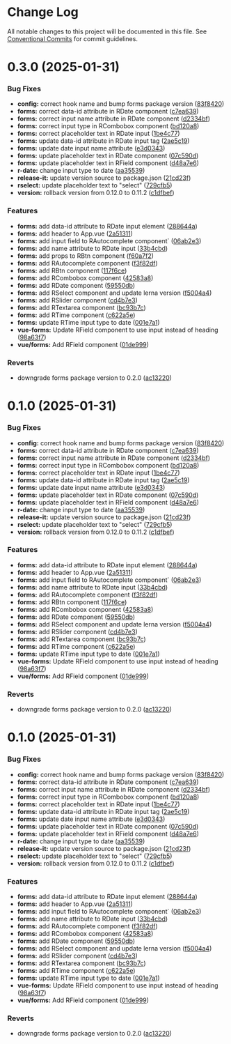 # Change Log

All notable changes to this project will be documented in this file.
See [Conventional Commits](https://conventionalcommits.org) for commit guidelines.

# 0.3.0 (2025-01-31)


### Bug Fixes

* **config:** correct hook name and bump forms package version ([83f8420](https://github.com/rapidefy/lerna-and-monorepo-builder/commit/83f8420ab0a30a561cce8ad2f283764c6e3d3006))
* **forms:** correct data-id attribute in RDate component ([c7ea639](https://github.com/rapidefy/lerna-and-monorepo-builder/commit/c7ea639eb129768febc14270ccd4447e40e50974))
* **forms:** correct input name attribute in RDate component ([d2334bf](https://github.com/rapidefy/lerna-and-monorepo-builder/commit/d2334bfc7edcf21dc39e2a6fe5e0185fb0041c6d))
* **forms:** correct input type in RCombobox component ([bd120a8](https://github.com/rapidefy/lerna-and-monorepo-builder/commit/bd120a892d638cb33662215bb59a1829a0175c83))
* **forms:** correct placeholder text in RDate input ([1be4c77](https://github.com/rapidefy/lerna-and-monorepo-builder/commit/1be4c779ee341ec18f23a4aee6704e8525090e5a))
* **forms:** update data-id attribute in RDate input tag ([2ae5c19](https://github.com/rapidefy/lerna-and-monorepo-builder/commit/2ae5c1992ade9492519518d2dd8cf1e964b25472))
* **forms:** update date input name attribute ([e3d0343](https://github.com/rapidefy/lerna-and-monorepo-builder/commit/e3d03437c71ece0143c3ebe8ef728e188de065af))
* **forms:** update placeholder text in RDate component ([07c590d](https://github.com/rapidefy/lerna-and-monorepo-builder/commit/07c590d841290656b235ad5d43555fd8f6d3f3c4))
* **forms:** update placeholder text in RField component ([d48a7e6](https://github.com/rapidefy/lerna-and-monorepo-builder/commit/d48a7e6208ce60bfab893a70124f7c71bddc5300))
* **r-date:** change input type to date ([aa35539](https://github.com/rapidefy/lerna-and-monorepo-builder/commit/aa355395ef7be8a06274ab64b8684420b88f8f78))
* **release-it:** update version source to package.json ([21cd23f](https://github.com/rapidefy/lerna-and-monorepo-builder/commit/21cd23f4346efc63b2821fad984454acc5e33fb9))
* **rselect:** update placeholder text to "select" ([729cfb5](https://github.com/rapidefy/lerna-and-monorepo-builder/commit/729cfb5a310af3bb852c922d02313f14e582c02c))
* **version:** rollback version from 0.12.0 to 0.11.2 ([c1dfbef](https://github.com/rapidefy/lerna-and-monorepo-builder/commit/c1dfbefda9f97a4d434df1c680145c4c4d4861be))


### Features

* **forms:** add data-id attribute to RDate input element ([288644a](https://github.com/rapidefy/lerna-and-monorepo-builder/commit/288644af5ff7be5164aff8cbd1b8af3da81cddf1))
* **forms:** add header to App.vue ([2a51311](https://github.com/rapidefy/lerna-and-monorepo-builder/commit/2a513117dea451de0a2da9752af78d199db2ff92))
* **forms:** add input field to RAutocomplete component` ([06ab2e3](https://github.com/rapidefy/lerna-and-monorepo-builder/commit/06ab2e3d3d13e9bb6fbda6a14c401c4d7da63c88))
* **forms:** add name attribute to RDate input ([33b4cbd](https://github.com/rapidefy/lerna-and-monorepo-builder/commit/33b4cbdf4ab493a8667fafedc917880c0e392fa1))
* **forms:** add props to RBtn component ([f60a7f2](https://github.com/rapidefy/lerna-and-monorepo-builder/commit/f60a7f2658f2ff965d8d17fc370f2ddc4738bc46))
* **forms:** add RAutocomplete component ([f3f82df](https://github.com/rapidefy/lerna-and-monorepo-builder/commit/f3f82df71357d53bdfe32026c51a33d08b85ea7e))
* **forms:** add RBtn component ([117f6ce](https://github.com/rapidefy/lerna-and-monorepo-builder/commit/117f6ced1c266d5cd2eb82058c7481446a250915))
* **forms:** add RCombobox component ([42583a8](https://github.com/rapidefy/lerna-and-monorepo-builder/commit/42583a81802a6a0233cf0e27fdf1e550eb1e3f03))
* **forms:** add RDate component ([59550db](https://github.com/rapidefy/lerna-and-monorepo-builder/commit/59550dba5d5768a1b21f444ab9fd5b22923bb678))
* **forms:** add RSelect component and update lerna version ([f5004a4](https://github.com/rapidefy/lerna-and-monorepo-builder/commit/f5004a4d731f4c2f9945efa10e8641f2ab2e7abc))
* **forms:** add RSlider component ([cd4b7e3](https://github.com/rapidefy/lerna-and-monorepo-builder/commit/cd4b7e3c8d2c32326fc3328c17c922d3725b9414))
* **forms:** add RTextarea component ([bc93b7c](https://github.com/rapidefy/lerna-and-monorepo-builder/commit/bc93b7ca8cd25ac55615e391d66a1fc0db069d3f))
* **forms:** add RTime component ([c622a5e](https://github.com/rapidefy/lerna-and-monorepo-builder/commit/c622a5e2bb9d43b587171a285b33aa9b13d60e73))
* **forms:** update RTime input type to date ([001e7a1](https://github.com/rapidefy/lerna-and-monorepo-builder/commit/001e7a1a69c7fca5e8a224871825ba275e29d079))
* **vue-forms:** Update RField component to use input instead of heading ([98a63f7](https://github.com/rapidefy/lerna-and-monorepo-builder/commit/98a63f76c07a6baafa377d1dd6e0951855154341))
* **vue/forms:** Add RField component ([01de999](https://github.com/rapidefy/lerna-and-monorepo-builder/commit/01de99944739e2d71159612de1ce4c4b5f204c1d))


### Reverts

* downgrade forms package version to 0.2.0 ([ac13220](https://github.com/rapidefy/lerna-and-monorepo-builder/commit/ac1322028b888f56acc2ca87ade9ade6ccf74d39))





# 0.1.0 (2025-01-31)


### Bug Fixes

* **config:** correct hook name and bump forms package version ([83f8420](https://github.com/rapidefy/lerna-and-monorepo-builder/commit/83f8420ab0a30a561cce8ad2f283764c6e3d3006))
* **forms:** correct data-id attribute in RDate component ([c7ea639](https://github.com/rapidefy/lerna-and-monorepo-builder/commit/c7ea639eb129768febc14270ccd4447e40e50974))
* **forms:** correct input name attribute in RDate component ([d2334bf](https://github.com/rapidefy/lerna-and-monorepo-builder/commit/d2334bfc7edcf21dc39e2a6fe5e0185fb0041c6d))
* **forms:** correct input type in RCombobox component ([bd120a8](https://github.com/rapidefy/lerna-and-monorepo-builder/commit/bd120a892d638cb33662215bb59a1829a0175c83))
* **forms:** correct placeholder text in RDate input ([1be4c77](https://github.com/rapidefy/lerna-and-monorepo-builder/commit/1be4c779ee341ec18f23a4aee6704e8525090e5a))
* **forms:** update data-id attribute in RDate input tag ([2ae5c19](https://github.com/rapidefy/lerna-and-monorepo-builder/commit/2ae5c1992ade9492519518d2dd8cf1e964b25472))
* **forms:** update date input name attribute ([e3d0343](https://github.com/rapidefy/lerna-and-monorepo-builder/commit/e3d03437c71ece0143c3ebe8ef728e188de065af))
* **forms:** update placeholder text in RDate component ([07c590d](https://github.com/rapidefy/lerna-and-monorepo-builder/commit/07c590d841290656b235ad5d43555fd8f6d3f3c4))
* **forms:** update placeholder text in RField component ([d48a7e6](https://github.com/rapidefy/lerna-and-monorepo-builder/commit/d48a7e6208ce60bfab893a70124f7c71bddc5300))
* **r-date:** change input type to date ([aa35539](https://github.com/rapidefy/lerna-and-monorepo-builder/commit/aa355395ef7be8a06274ab64b8684420b88f8f78))
* **release-it:** update version source to package.json ([21cd23f](https://github.com/rapidefy/lerna-and-monorepo-builder/commit/21cd23f4346efc63b2821fad984454acc5e33fb9))
* **rselect:** update placeholder text to "select" ([729cfb5](https://github.com/rapidefy/lerna-and-monorepo-builder/commit/729cfb5a310af3bb852c922d02313f14e582c02c))
* **version:** rollback version from 0.12.0 to 0.11.2 ([c1dfbef](https://github.com/rapidefy/lerna-and-monorepo-builder/commit/c1dfbefda9f97a4d434df1c680145c4c4d4861be))


### Features

* **forms:** add data-id attribute to RDate input element ([288644a](https://github.com/rapidefy/lerna-and-monorepo-builder/commit/288644af5ff7be5164aff8cbd1b8af3da81cddf1))
* **forms:** add header to App.vue ([2a51311](https://github.com/rapidefy/lerna-and-monorepo-builder/commit/2a513117dea451de0a2da9752af78d199db2ff92))
* **forms:** add input field to RAutocomplete component` ([06ab2e3](https://github.com/rapidefy/lerna-and-monorepo-builder/commit/06ab2e3d3d13e9bb6fbda6a14c401c4d7da63c88))
* **forms:** add name attribute to RDate input ([33b4cbd](https://github.com/rapidefy/lerna-and-monorepo-builder/commit/33b4cbdf4ab493a8667fafedc917880c0e392fa1))
* **forms:** add RAutocomplete component ([f3f82df](https://github.com/rapidefy/lerna-and-monorepo-builder/commit/f3f82df71357d53bdfe32026c51a33d08b85ea7e))
* **forms:** add RBtn component ([117f6ce](https://github.com/rapidefy/lerna-and-monorepo-builder/commit/117f6ced1c266d5cd2eb82058c7481446a250915))
* **forms:** add RCombobox component ([42583a8](https://github.com/rapidefy/lerna-and-monorepo-builder/commit/42583a81802a6a0233cf0e27fdf1e550eb1e3f03))
* **forms:** add RDate component ([59550db](https://github.com/rapidefy/lerna-and-monorepo-builder/commit/59550dba5d5768a1b21f444ab9fd5b22923bb678))
* **forms:** add RSelect component and update lerna version ([f5004a4](https://github.com/rapidefy/lerna-and-monorepo-builder/commit/f5004a4d731f4c2f9945efa10e8641f2ab2e7abc))
* **forms:** add RSlider component ([cd4b7e3](https://github.com/rapidefy/lerna-and-monorepo-builder/commit/cd4b7e3c8d2c32326fc3328c17c922d3725b9414))
* **forms:** add RTextarea component ([bc93b7c](https://github.com/rapidefy/lerna-and-monorepo-builder/commit/bc93b7ca8cd25ac55615e391d66a1fc0db069d3f))
* **forms:** add RTime component ([c622a5e](https://github.com/rapidefy/lerna-and-monorepo-builder/commit/c622a5e2bb9d43b587171a285b33aa9b13d60e73))
* **forms:** update RTime input type to date ([001e7a1](https://github.com/rapidefy/lerna-and-monorepo-builder/commit/001e7a1a69c7fca5e8a224871825ba275e29d079))
* **vue-forms:** Update RField component to use input instead of heading ([98a63f7](https://github.com/rapidefy/lerna-and-monorepo-builder/commit/98a63f76c07a6baafa377d1dd6e0951855154341))
* **vue/forms:** Add RField component ([01de999](https://github.com/rapidefy/lerna-and-monorepo-builder/commit/01de99944739e2d71159612de1ce4c4b5f204c1d))


### Reverts

* downgrade forms package version to 0.2.0 ([ac13220](https://github.com/rapidefy/lerna-and-monorepo-builder/commit/ac1322028b888f56acc2ca87ade9ade6ccf74d39))





# 0.1.0 (2025-01-31)


### Bug Fixes

* **config:** correct hook name and bump forms package version ([83f8420](https://github.com/rapidefy/lerna-and-monorepo-builder/commit/83f8420ab0a30a561cce8ad2f283764c6e3d3006))
* **forms:** correct data-id attribute in RDate component ([c7ea639](https://github.com/rapidefy/lerna-and-monorepo-builder/commit/c7ea639eb129768febc14270ccd4447e40e50974))
* **forms:** correct input name attribute in RDate component ([d2334bf](https://github.com/rapidefy/lerna-and-monorepo-builder/commit/d2334bfc7edcf21dc39e2a6fe5e0185fb0041c6d))
* **forms:** correct input type in RCombobox component ([bd120a8](https://github.com/rapidefy/lerna-and-monorepo-builder/commit/bd120a892d638cb33662215bb59a1829a0175c83))
* **forms:** correct placeholder text in RDate input ([1be4c77](https://github.com/rapidefy/lerna-and-monorepo-builder/commit/1be4c779ee341ec18f23a4aee6704e8525090e5a))
* **forms:** update data-id attribute in RDate input tag ([2ae5c19](https://github.com/rapidefy/lerna-and-monorepo-builder/commit/2ae5c1992ade9492519518d2dd8cf1e964b25472))
* **forms:** update date input name attribute ([e3d0343](https://github.com/rapidefy/lerna-and-monorepo-builder/commit/e3d03437c71ece0143c3ebe8ef728e188de065af))
* **forms:** update placeholder text in RDate component ([07c590d](https://github.com/rapidefy/lerna-and-monorepo-builder/commit/07c590d841290656b235ad5d43555fd8f6d3f3c4))
* **forms:** update placeholder text in RField component ([d48a7e6](https://github.com/rapidefy/lerna-and-monorepo-builder/commit/d48a7e6208ce60bfab893a70124f7c71bddc5300))
* **r-date:** change input type to date ([aa35539](https://github.com/rapidefy/lerna-and-monorepo-builder/commit/aa355395ef7be8a06274ab64b8684420b88f8f78))
* **release-it:** update version source to package.json ([21cd23f](https://github.com/rapidefy/lerna-and-monorepo-builder/commit/21cd23f4346efc63b2821fad984454acc5e33fb9))
* **rselect:** update placeholder text to "select" ([729cfb5](https://github.com/rapidefy/lerna-and-monorepo-builder/commit/729cfb5a310af3bb852c922d02313f14e582c02c))
* **version:** rollback version from 0.12.0 to 0.11.2 ([c1dfbef](https://github.com/rapidefy/lerna-and-monorepo-builder/commit/c1dfbefda9f97a4d434df1c680145c4c4d4861be))


### Features

* **forms:** add data-id attribute to RDate input element ([288644a](https://github.com/rapidefy/lerna-and-monorepo-builder/commit/288644af5ff7be5164aff8cbd1b8af3da81cddf1))
* **forms:** add header to App.vue ([2a51311](https://github.com/rapidefy/lerna-and-monorepo-builder/commit/2a513117dea451de0a2da9752af78d199db2ff92))
* **forms:** add input field to RAutocomplete component` ([06ab2e3](https://github.com/rapidefy/lerna-and-monorepo-builder/commit/06ab2e3d3d13e9bb6fbda6a14c401c4d7da63c88))
* **forms:** add name attribute to RDate input ([33b4cbd](https://github.com/rapidefy/lerna-and-monorepo-builder/commit/33b4cbdf4ab493a8667fafedc917880c0e392fa1))
* **forms:** add RAutocomplete component ([f3f82df](https://github.com/rapidefy/lerna-and-monorepo-builder/commit/f3f82df71357d53bdfe32026c51a33d08b85ea7e))
* **forms:** add RCombobox component ([42583a8](https://github.com/rapidefy/lerna-and-monorepo-builder/commit/42583a81802a6a0233cf0e27fdf1e550eb1e3f03))
* **forms:** add RDate component ([59550db](https://github.com/rapidefy/lerna-and-monorepo-builder/commit/59550dba5d5768a1b21f444ab9fd5b22923bb678))
* **forms:** add RSelect component and update lerna version ([f5004a4](https://github.com/rapidefy/lerna-and-monorepo-builder/commit/f5004a4d731f4c2f9945efa10e8641f2ab2e7abc))
* **forms:** add RSlider component ([cd4b7e3](https://github.com/rapidefy/lerna-and-monorepo-builder/commit/cd4b7e3c8d2c32326fc3328c17c922d3725b9414))
* **forms:** add RTextarea component ([bc93b7c](https://github.com/rapidefy/lerna-and-monorepo-builder/commit/bc93b7ca8cd25ac55615e391d66a1fc0db069d3f))
* **forms:** add RTime component ([c622a5e](https://github.com/rapidefy/lerna-and-monorepo-builder/commit/c622a5e2bb9d43b587171a285b33aa9b13d60e73))
* **forms:** update RTime input type to date ([001e7a1](https://github.com/rapidefy/lerna-and-monorepo-builder/commit/001e7a1a69c7fca5e8a224871825ba275e29d079))
* **vue-forms:** Update RField component to use input instead of heading ([98a63f7](https://github.com/rapidefy/lerna-and-monorepo-builder/commit/98a63f76c07a6baafa377d1dd6e0951855154341))
* **vue/forms:** Add RField component ([01de999](https://github.com/rapidefy/lerna-and-monorepo-builder/commit/01de99944739e2d71159612de1ce4c4b5f204c1d))


### Reverts

* downgrade forms package version to 0.2.0 ([ac13220](https://github.com/rapidefy/lerna-and-monorepo-builder/commit/ac1322028b888f56acc2ca87ade9ade6ccf74d39))
